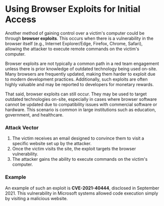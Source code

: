 # Using Browser Exploits for Initial Access

Another method of gaining control over a victim's computer could be through **browser exploits**. This occurs when there is a vulnerability in the browser itself (e.g., Internet Explorer/Edge, Firefox, Chrome, Safari), allowing the attacker to execute remote commands on the victim's computer.

Browser exploits are not typically a common path in a red team engagement unless there is prior knowledge of outdated technology being used on-site. Many browsers are frequently updated, making them harder to exploit due to modern development practices. Additionally, such exploits are often highly valuable and may be reported to developers for monetary rewards.

That said, browser exploits can still occur. They may be used to target outdated technologies on-site, especially in cases where browser software cannot be updated due to compatibility issues with commercial software or hardware. This scenario is common in large institutions such as education, government, and healthcare.

### Attack Vector

1. The victim receives an email designed to convince them to visit a specific website set up by the attacker.
2. Once the victim visits the site, the exploit targets the browser vulnerability.
3. The attacker gains the ability to execute commands on the victim's computer.

### Example

An example of such an exploit is **CVE-2021-40444**, disclosed in September 2021. This vulnerability in Microsoft systems allowed code execution simply by visiting a malicious website.